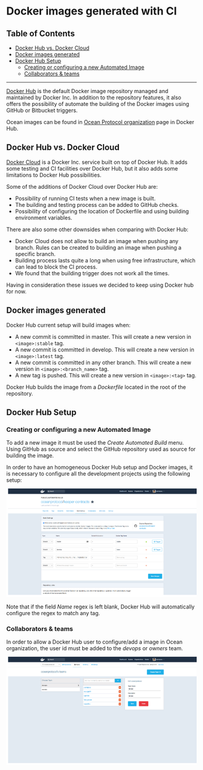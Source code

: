 # Docker images generated with CI

## Table of Contents

  - [Docker Hub vs. Docker Cloud](#docker-hub-vs-docker-cloud)
  - [Docker images generated](#docker-images-generated)
  - [Docker Hub Setup](#docker-hub-setup)
     - [Creating or configuring a new Automated Image](#creating-or-configuring-a-new-automated-image)
     - [Collaborators &amp; teams](#collaborators-teams)

---

[Docker Hub](https://hub.docker.com/) is the default Docker image repository managed and maintained by Docker Inc. In addition to the repository features, it also offers the possibility of automate the building of the Docker images using GitHub or Bitbucket triggers.

Ocean images can be found in [Ocean Protocol organization](https://hub.docker.com/u/oceanprotocol/) page in Docker Hub.

## Docker Hub vs. Docker Cloud

[Docker Cloud](https://cloud.docker.com) is a Docker Inc. service built on top of Docker Hub. It adds some testing and CI facilities over Docker Hub, but it also adds some limitations to Docker Hub possibilities.

Some of the additions of Docker Cloud over Docker Hub are:
   * Possibility of running CI tests when a new image is built.
   * The building and testing process can be added to GitHub checks.
   * Possibility of configuring the location of Dockerfile and using building environment variables.

There are also some other downsides when comparing with Docker Hub:
   * Docker Cloud does not allow to build an image when pushing any branch. Rules can be created to building an image when pushing a specific branch.
   * Building process lasts quite a long when using free infrastructure, which can lead to block the CI process.
   * We found that the building trigger does not work all the times.

Having in consideration these issues we decided to keep using Docker hub for now.

## Docker images generated

Docker Hub current setup will build images when:
   * A new commit is committed in master. This will create a new version in `<image>:stable` tag.
   * A new commit is committed in develop. This will create a new version in `<image>:latest` tag.
   * A new commit is committed in any other branch. This will create a new version in `<image>:<branch_name>` tag.
   * A new tag is pushed. This will create a new version in `<image>:<tag>` tag.

Docker Hub builds the image from a _Dockerfile_ located in the root of the repository.

## Docker Hub Setup

### Creating or configuring a new Automated Image
To add a new image it must be used the _Create Automated Build_ menu. Using GitHub as source and select the GitHub repository used as source for building the image.

In order to have an homogeneous Docker Hub setup and Docker images, it is necessary to configure all the development projects using the following setup:

![Docker Hub image configuration](../../img/dockerhub-autobuild-tags.png)

Note that if the field _Name_ regex is left blank, Docker Hub will automatically configure the regex to match any tag.

### Collaborators & teams
In order to allow a Docker Hub user to configure/add a image in Ocean organization, the user id must be added to the _devops_ or _owners_ team.

![Docker Hub user configuration](../../img/dockerhub-users.png)
